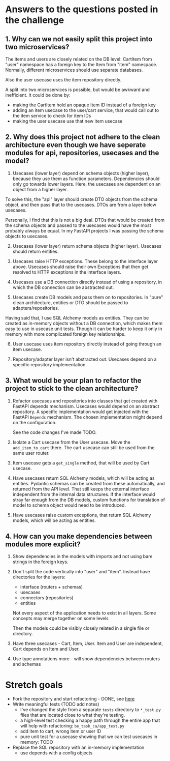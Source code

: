 # Answers to the questions posted in the challenge

## 1. Why can we not easily split this project into two microservices?
The items and users are closely related on the DB level: CartItem from "user" namespace has a foreign key
to the Item from "item" namespace.
Normally, different microservices should use separate databases.

Also the user usecase uses the item repository directly.

A split into two microservices is possible, but would be awkward and inefficient.
It could be done by:
- making the CartItem hold an opaque Item ID instead of a foreign key
- adding an item usecase to the user/cart service, that would call out to the item service to check for item IDs
- making the user usecase use that new item usecase

## 2. Why does this project not adhere to the clean architecture even though we have seperate modules for api, repositories, usecases and the model?
1. Usecases (lower layer) depend on schema objects (higher layer), because they use them as function parameters.
  Dependencies should only go towards lower layers.
  Here, the usecases are dependent on an object from a higher layer.

  To solve this, the "api" layer should create DTO objects from the schema object, and then pass that to the usecases.
  DTOs are from a layer below usecases.

  Personally, I find that this is not a big deal.
  DTOs that would be created from the schema objects and passed to the usecases would have the most probably always
  be equal. In my FastAPI projects I was passing the schema objects to usecases.

2. Usecases (lower layer) return schema objects (higher layer).
  Usecases should return entities.

3. Usecases raise HTTP exceptions. These belong to the interface layer above.
  Usecases should raise their own Exceptions that then get resolved to HTTP exceptions in the interface layers.

4. Usecases use a DB connection directly instead of using a repository,
  in which the DB connection can be abstracted out.

5. Usecases create DB models and pass them on to repositories.
  In "pure" clean architecture, entities or DTO should be passed to adapters/repositories.

  Having said that, I use SQL Alchemy models as entities.
  They can be created as in-memory objects without a DB connection, which makes them easy to use in usecase unit tests.
  Though it can be harder to keep it only in memory with more complicated foreign key relationships.

6. User usecase uses item repository directly instead of going through an item usecase.

7. Repository/adapter layer isn't abstracted out. Usecases depend on a specific repository implementation.

## 3. What would be your plan to refactor the project to stick to the clean architecture?
1. Refactor usecases and repositories into classes that get created with FastAPI depends mechanism.
   Usecases would depend on an abstract repository.
   A specific implementation would get injected with the FastAPI `Depends` mechanism.
   The chosen implementation might depend on the configuration.

   See the code changes I've made TODO.

2. Isolate a Cart usecase from the User usecase. Move the `add_item_to_cart` there.
   The cart usecase can still be used from the same user router.

3. Item usecase gets a `get_single` method, that will be used by Cart usecase.

4. Have usecases return SQL Alchemy models, which will be acting as entities.
   Pydantic schemas can be created from these automatically, and returned from the API level.
   That still keeps the external interface independent from the internal data structures.
   If the interface would stray far enough from the DB models, custom functions for translation of model to schema
   object would need to be introduced.

5. Have usecases raise custom exceptions, that return SQL Alchemy models, which will be acting as entities.

## 4. How can you make dependencies between modules more explicit?
1. Show dependencies in the models with imports and not using bare strings in the foreign keys.

2. Don't split the code vertically into "user" and "item".
   Instead have directories for the layers:

   - interface (routers + schemas)
   - usecases
   - connectors (repositories)
   - entities

   Not every aspect of the application needs to exist in all layers. Some concepts may merge together on some levels

   Then the models could be visibly closely related in a single file or directory.

3. Have three usecases - Cart, Item, User. Item and User are independent, Cart depends on Item and User.

4. Use type annotations more - will show dependencies between routers and schemas

# Stretch goals
* Fork the repository and start refactoring - DONE, see [here](https://github.com/butla/be-task-ca)
* Write meaningful tests (TODO add notes)
  - I've changed the style from a separate `tests` directory to `*_test.py` files that are located close to what
    they're testing.
  - a high-level test checking a happy path through the entire app that will help with refactoring:
    `be_task_ca/app_test.py`
  - add item to cart, wrong item or user ID
  - pure unit test for a usecase showing that we can test usecases in memory: TODO
* Replace the SQL repository with an in-memory implementation
  - use depends with a config objects
